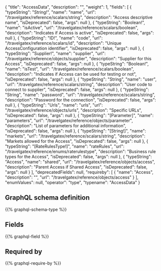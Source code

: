 {
  "title": "AccessData",
  "description": "",
  "weight": 1,
  "fields": [
    {
      "typeString": "String!",
      "name": "name",
      "url": "/travelgatex/reference/scalars/string",
      "description": "Access descriptive name",
      "isDeprecated": false,
      "args": null
    },
    {
      "typeString": "Boolean!",
      "name": "isActive",
      "url": "/travelgatex/reference/scalars/boolean",
      "description": "Indicates if Access is active",
      "isDeprecated": false,
      "args": null
    },
    {
      "typeString": "ID!",
      "name": "code",
      "url": "/travelgatex/reference/scalars/id",
      "description": "Unique AccessConfiguration identifier",
      "isDeprecated": false,
      "args": null
    },
    {
      "typeString": "Supplier!",
      "name": "supplier",
      "url": "/travelgatex/reference/objects/supplier",
      "description": "Supplier for this Access",
      "isDeprecated": false,
      "args": null
    },
    {
      "typeString": "Boolean!",
      "name": "isTest",
      "url": "/travelgatex/reference/scalars/boolean",
      "description": "Indicates if Access can be used for testing or not",
      "isDeprecated": false,
      "args": null
    },
    {
      "typeString": "String",
      "name": "user",
      "url": "/travelgatex/reference/scalars/string",
      "description": "User code to connect to supplier",
      "isDeprecated": false,
      "args": null
    },
    {
      "typeString": "String",
      "name": "password",
      "url": "/travelgatex/reference/scalars/string",
      "description": "Password for the connection",
      "isDeprecated": false,
      "args": null
    },
    {
      "typeString": "Urls",
      "name": "urls",
      "url": "/travelgatex/reference/objects/urls",
      "description": "Specific URLs",
      "isDeprecated": false,
      "args": null
    },
    {
      "typeString": "[Parameter]",
      "name": "parameters",
      "url": "/travelgatex/reference/objects/parameter",
      "description": "List of parameters for additional information",
      "isDeprecated": false,
      "args": null
    },
    {
      "typeString": "[String!]",
      "name": "markets",
      "url": "/travelgatex/reference/scalars/string",
      "description": "Markets allowed for the Access",
      "isDeprecated": false,
      "args": null
    },
    {
      "typeString": "[RateRulesType!]",
      "name": "rateRules",
      "url": "/travelgatex/reference/enums/raterulestype",
      "description": "Business rule types for the Access",
      "isDeprecated": false,
      "args": null
    },
    {
      "typeString": "Access",
      "name": "shared",
      "url": "/travelgatex/reference/objects/access",
      "description": "Parent Access if Shared Access",
      "isDeprecated": false,
      "args": null
    }
  ],
  "deprecatedFields": null,
  "requireby": [
    {
      "name": "Access",
      "description": "",
      "url": "/travelgatex/reference/objects/access"
    }
  ],
  "enumValues": null,
  "operator": "type",
  "typename": "AccessData"
}
## GraphQL schema definition

{{% graphql-schema-type %}}

## Fields

{{% graphql-field %}}

## Required by

{{% graphql-require-by %}}
